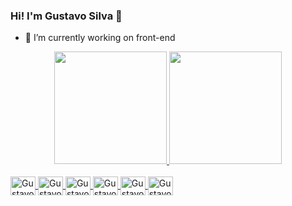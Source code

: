 ### Hi! I'm Gustavo Silva 👋
- 🔭 I’m currently working on front-end

<div align="center">
  <a href="https://github.com/GustavoSilvaAguiar">
  <img height="180em" src="https://github-readme-stats.vercel.app/api?username=GustavoSilvaAguiar&show_icons=true&theme=dracula&include_all_commits=true&count_private=true"/>
  <img height="180em" src="https://github-readme-stats.vercel.app/api/top-langs/?username=GustavoSilvaAguiar&layout=compact&langs_count=7&theme=dracula"/>
</div>
<div style="display: inline_block"><br>
  
  <img align="center" alt="Gustavo-Vue" height="30" width="40" src="https://cdn.jsdelivr.net/gh/devicons/devicon/icons/vuejs/vuejs-original-wordmark.svg" />
  <img align="center" alt="Gustavo-Vue" height="30" width="40" src="https://cdn.jsdelivr.net/gh/devicons/devicon/icons/vuetify/vuetify-original.svg" />
  <img align="center" alt="Gustavo-Vue" height="30" width="40" src="https://cdn.jsdelivr.net/gh/devicons/devicon/icons/javascript/javascript-original.svg" />
  <img align="center" alt="Gustavo-Vue" height="30" width="40" src="https://cdn.jsdelivr.net/gh/devicons/devicon/icons/html5/html5-original.svg" />
  <img align="center" alt="Gustavo-Vue" height="30" width="40" src="https://cdn.jsdelivr.net/gh/devicons/devicon/icons/css3/css3-original.svg" />
  <img align="center" alt="Gustavo-Vue" height="30" width="40" src="https://cdn.jsdelivr.net/gh/devicons/devicon/icons/csharp/csharp-original.svg" />
          
</div>


